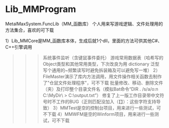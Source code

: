 # Lib_MMProgram
 MetalMaxSystem.FuncLib（MM_函数库）
 个人用来写游戏逻辑、文件处理用的方法集合，喜欢的可下载
 
 1）Lib_MMCore是MM_函数库本体，生成后就1个dll，里面的方法可供其他C#、C++引擎调用
> >>系统事件监听（含键鼠事件委托）
> >>游戏常用数据表（哈希写的Object类型和其他常用类型，下次改良为用 dictionary 泛型 写个通用的~频繁读写时避免拆装箱及可以避免写一堆）
 2）FileMaster演示了库内方法调用，用文件操作相关函数去制作了"仓鼠文件处理程序"，可不下载
> >>批量修改、移动、删除文件（夹）及打印整个目录文件名（模拟Bat命令“DIR . /s/a/o:n C:\MyDir\ > C:\output.txt”）
> >>修复了上一版工作目录带中文符号时不工作的BUG（正则匹配没加入（【】）：这些字符支持导致）
 3）MMTest是空的控制台项目，用来进行一些测试，可不下载
 4）MMWFM是空的Winform项目，用来进行一些测试，可不下载
